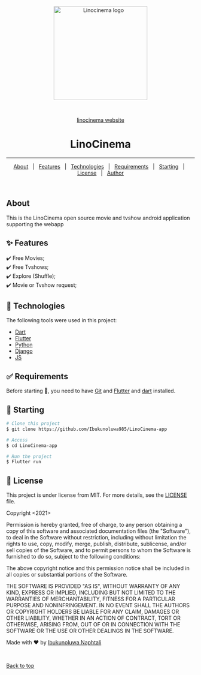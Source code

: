 <div align="center" id="top"> 
  <img src="https://www.linocinema.com/static/images/logo.png" width="250" height="250" alt="Linocinema logo" />

  &#xa0;

  <a href="https://www.linocinema.com/">linocinema website</a>
</div>

<h1 align="center">LinoCinema</h1>

<hr>

<p align="center">
  <a href="#dart-about">About</a> &#xa0; | &#xa0; 
  <a href="#sparkles-features">Features</a> &#xa0; | &#xa0;
  <a href="#rocket-technologies">Technologies</a> &#xa0; | &#xa0;
  <a href="#white_check_mark-requirements">Requirements</a> &#xa0; | &#xa0;
  <a href="#checkered_flag-starting">Starting</a> &#xa0; | &#xa0;
  <a href="#memo-license">License</a> &#xa0; | &#xa0;
  <a href="https://github.com/Ibukunoluwa985" target="_blank">Author</a>
</p>

<br>

## About ##

This is the LinoCinema open source movie and tvshow android application supporting the webapp

## :sparkles: Features ##

:heavy_check_mark: Free Movies;\
:heavy_check_mark: Free Tvshows;\
:heavy_check_mark: Explore (Shuffle);\
:heavy_check_mark: Movie or Tvshow request;

## :rocket: Technologies ##

The following tools were used in this project:

- [Dart](https://dart.dev/)
- [Flutter](https://flutter.dev/)
- [Python](https://www.python.org/)
- [Django](https://www.djangoproject.com/)
- [JS](https://www.javascript.com/)

## :white_check_mark: Requirements ##

Before starting :checkered_flag:, you need to have [Git](https://git-scm.com) and [Flutter](https://flutter.dev/) and [dart](https://dart.dev/) installed.

## :checkered_flag: Starting ##

```bash
# Clone this project
$ git clone https://github.com/Ibukunoluwa985/LinoCinema-app

# Access
$ cd LinoCinema-app

# Run the project
$ Flutter run
```

## :memo: License ##

This project is under license from MIT. For more details, see the [LICENSE](LICENSE.md) file.


Copyright <2021> <LINOCINEMA>

Permission is hereby granted, free of charge, to any person obtaining a copy of this software and associated documentation files (the "Software"), to deal in the Software without restriction, including without limitation the rights to use, copy, modify, merge, publish, distribute, sublicense, and/or sell copies of the Software, and to permit persons to whom the Software is furnished to do so, subject to the following conditions:

The above copyright notice and this permission notice shall be included in all copies or substantial portions of the Software.

THE SOFTWARE IS PROVIDED "AS IS", WITHOUT WARRANTY OF ANY KIND, EXPRESS OR IMPLIED, INCLUDING BUT NOT LIMITED TO THE WARRANTIES OF MERCHANTABILITY, FITNESS FOR A PARTICULAR PURPOSE AND NONINFRINGEMENT. IN NO EVENT SHALL THE AUTHORS OR COPYRIGHT HOLDERS BE LIABLE FOR ANY CLAIM, DAMAGES OR OTHER LIABILITY, WHETHER IN AN ACTION OF CONTRACT, TORT OR OTHERWISE, ARISING FROM, OUT OF OR IN CONNECTION WITH THE SOFTWARE OR THE USE OR OTHER DEALINGS IN THE SOFTWARE.


Made with :heart: by <a href="https://github.com/Ibukunoluwa985" target="_blank">Ibukunoluwa Naphtali</a>

&#xa0;

<a href="#top">Back to top</a>
